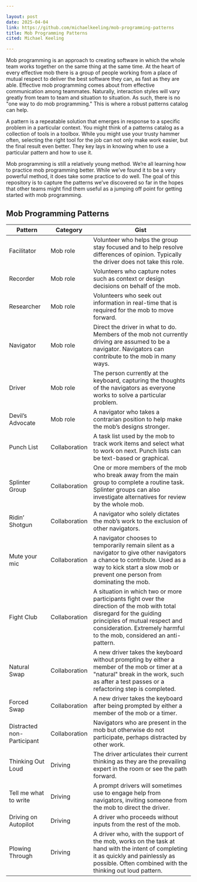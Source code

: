 ```yaml
---

layout: post
date: 2025-04-04
link: https://github.com/michaelkeeling/mob-programming-patterns
title: Mob Programming Patterns
cited: Michael Keeling

---
```


Mob programming is an approach to creating software in which the whole team works together on the same thing at the same time. At the heart of every effective mob there is a group of people working from a place of mutual respect to deliver the best software they can, as fast as they are able. Effective mob programming comes about from effective communication among teammates. Naturally, interaction styles will vary greatly from team to team and situation to situation. As such, there is no "one way to do mob programming." This is where a robust patterns catalog can help.

A pattern is a repeatable solution that emerges in response to a specific problem in a particular context. You might think of a patterns catalog as a collection of tools in a toolbox. While you might use your trusty hammer often, selecting the right tool for the job can not only make work easier, but the final result even better. They key lays in knowing when to use a particular pattern and how to use it.

Mob programming is still a relatively young method. We’re all learning how to practice mob programming better. While we’ve found it to be a very powerful method, it does take some practice to do well. The goal of this repository is to capture the patterns we’ve discovered so far in the hopes that other teams might find them useful as a jumping off point for getting started with mob programming.

## Mob Programming Patterns

| Pattern | Category | Gist |
| --- | --- | ---  |
| Facilitator | Mob role | Volunteer who helps the group stay focused and to help resolve differences of opinion. Typically the driver does not take this role. |
| Recorder | Mob role | Volunteers who capture notes such as context or design decisions on behalf of the mob.  |
| Researcher | Mob role | Volunteers who seek out information in real-time that is required for the mob to move forward. |
| Navigator | Mob role | Direct the driver in what to do. Members of the mob not currently driving are assumed to be a navigator. Navigators can contribute to the mob in many ways. |
| Driver | Mob role | The person currently at the keyboard, capturing the thoughts of the navigators as everyone works to solve a particular problem. |
| Devil’s Advocate | Mob role | A navigator who takes a contrarian position to help make the mob’s designs stronger. |
| Punch List | Collaboration | A task list used by the mob to track work items and select what to work on next. Punch lists can be text-based or graphical. |
| Splinter Group | Collaboration | One or more members of the mob who break away from the main group to complete a routine task. Splinter groups can also investigate alternatives for review by the whole mob. |
| Ridin’ Shotgun | Collaboration | A navigator who solely dictates the mob’s work to the exclusion of other navigators. |
| Mute your mic | Collaboration | A navigator chooses to temporarily remain silent as a navigator to give other navigators a chance to contribute. Used as a way to kick start a slow mob or prevent one person from dominating the mob. |
| Fight Club | Collaboration | A situation in which two or more participants fight over the direction of the mob with total disregard for the guiding principles of mutual respect and consideration. Extremely harmful to the mob, considered an anti-pattern. |
| Natural Swap | Collaboration | A new driver takes the keyboard without prompting by either a member of the mob or timer at a "natural" break in the work, such as after a test passes or a refactoring step is completed. |
| Forced Swap | Collaboration | A new driver takes the keyboard after being prompted by either a member of the mob or a timer. |
| Distracted non-Participant | Collaboration | Navigators who are present in the mob but otherwise do not participate, perhaps distracted by other work. |
| Thinking Out Loud | Driving | The driver articulates their current thinking as they are the prevailing expert in the room or see the path forward. |
| Tell me what to write | Driving | A prompt drivers will sometimes use to engage help from navigators, inviting someone from the mob to direct the driver. |
| Driving on Autopilot | Driving | A driver who proceeds without inputs from the rest of the mob. |
| Plowing Through | Driving | A driver who, with the support of the mob, works on the task at hand with the intent of completing it as quickly and painlessly as possible. Often combined with the thinking out loud pattern. |
